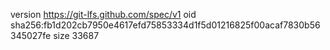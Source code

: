 version https://git-lfs.github.com/spec/v1
oid sha256:fb1d202cb7950e4617efd75853334d1f5d01216825f00acaf7830b56345027fe
size 33687
